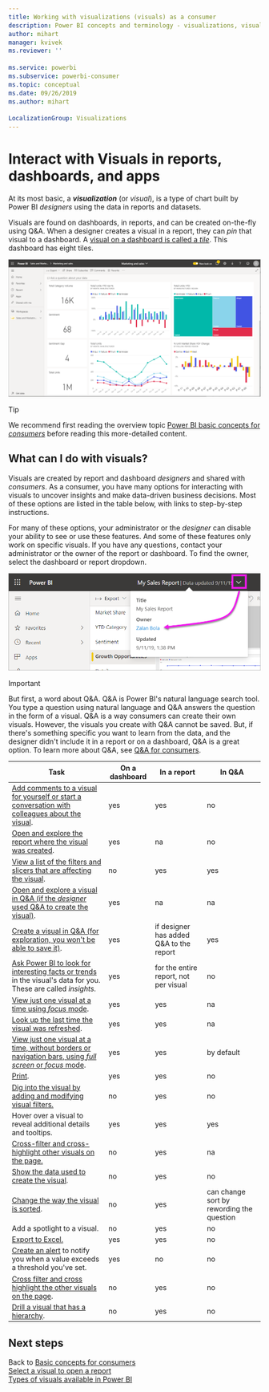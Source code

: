 ```yaml
---
title: Working with visualizations (visuals) as a consumer
description: Power BI concepts and terminology - visualizations, visuals. What is a Power BI visualization, visual.
author: mihart
manager: kvivek
ms.reviewer: ''

ms.service: powerbi
ms.subservice: powerbi-consumer
ms.topic: conceptual
ms.date: 09/26/2019
ms.author: mihart

LocalizationGroup: Visualizations
---
```

# Interact with Visuals in reports, dashboards, and apps

At its most basic, a ***visualization*** (or *visual*), is a type of chart built by Power BI *designers* using the data in reports and datasets. 

Visuals are found on dashboards, in reports, and can be created on-the-fly using Q&A. When a designer creates a visual in a report, they can *pin* that visual to a dashboard. A [visual on a dashboard is called a *tile*](end-user-tiles.md). This dashboard has eight tiles. 

![Dashboard with tiles](media/end-user-visualizations/power-bi-dashboard.png)

> [!TIP]
> We recommend first reading the overview topic [Power BI basic concepts for *consumers*](end-user-basic-concepts.md) before reading this more-detailed content.

## What can I do with visuals?

Visuals are created by report and dashboard *designers* and shared with *consumers*. As a consumer, you have many options for interacting with visuals to uncover insights and make data-driven business decisions. Most of these options are listed in the table below, with links to step-by-step instructions.

For many of these options, your administrator or the *designer* can disable your ability to see or use these features. And some of these features only work on specific visuals.  If you have any questions, contact your administrator or the owner of the report or dashboard. To find the owner, select the dashboard or report dropdown. 

![Title dropdown showing owner](media/end-user-visualizations/power-bi-owner.png)


> [!IMPORTANT]
> But first, a word about Q&A. Q&A is Power BI's natural language search tool. You type a question using natural language and Q&A answers the question in the form of a visual. Q&A is a way consumers can create their own visuals. However, the visuals you create with Q&A cannot be saved. But, if there's something specific you want to learn from the data, and the designer didn't include it in a report or on a dashboard, Q&A is a great option. To learn more about Q&A, see [Q&A for consumers](end-user-q-and-a.md).



|Task  |On a dashboard  |In a report  | In Q&A
|---------|---------|---------|--------|
|[Add comments to a visual for yourself or start a conversation with colleagues about the visual](end-user-comment.md).     |  yes       |   yes      |  no  |
|[Open and explore the report where the visual was created](end-user-tiles.md).     |    yes     |   na      |  no |
|[View a list of the filters and slicers that are affecting the visual](end-user-filters.md).     |    no     |   yes      |  yes |
|[Open and explore a visual in Q&A (if the *designer* used Q&A to create the visual)](end-user-q-and-a.md).     |   yes      |   na      |  na  |
|[Create a visual in Q&A (for exploration, you won't be able to save it)](end-user-q-and-a.md).     |   yes      |   if designer has added Q&A to the report      |  yes  |
|[Ask Power BI to look for interesting facts or trends](end-user-insights.md) in the visual's data for you.  These are called *insights*.     |    yes     |  for the entire report, not per visual       | no   |
|[View just one visual at a time using *focus* mode](end-user-focus.md).     | yes        |   yes      | na  |
|[Look up the last time the visual was refreshed](end-user-fresh.md).     |  yes       |    yes     | na  |
|[View just one visual at a time, without borders or navigation bars, using *full screen*  or *focus* mode](end-user-focus.md).     |   yes      |  yes       | by default  |
|[Print](end-user-print.md).     |  yes       |   yes      | no  |
|[Dig into the visual by adding and modifying visual filters.](end-user-report-filter.md)     |    no     |   yes      | no  |
|Hover over a visual to reveal additional details and tooltips.     |    yes     |   yes      | yes  |
|[Cross-filter and cross-highlight other visuals on the page.](end-user-interactions.md)    |   no      |   yes      | na  |
|[Show the data used to create the visual](end-user-show-data.md).     |  no       |   yes      | no  |
| [Change the way the visual is sorted](end-user-change-sort.md). | no  | yes  | can change sort by rewording the question  |
| Add a spotlight to a visual. | no  | yes  |  no |
| [Export to Excel.](end-user-export.md) | yes | yes | no|
| [Create an alert](and-user-alerts.md) to notify you when a value exceeds a threshold you've set.  | yes  | no  | no |
| [Cross filter and cross highlight the other visuals on the page](and-user-filters.md).  | no      | yes  | no  |
| [Drill a visual that has a hierarchy](and-user-drill.md).  | no  | yes   | no |

## Next steps
Back to [Basic concepts for consumers](end-user-basic-concepts.md)    
[Select a visual to open a report](end-user-report-open.md)    
[Types of visuals available in Power BI](end-user-visual-type.md)